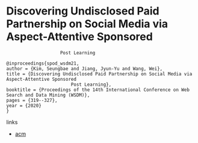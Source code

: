 # Discovering Undisclosed Paid Partnership on Social Media via Aspect-Attentive Sponsored
        				Post Learning

```
@inproceedings{spod_wsdm21,
author = {Kim, Seungbae and Jiang, Jyun-Yu and Wang, Wei},
title = {Discovering Undisclosed Paid Partnership on Social Media via Aspect-Attentive Sponsored
        				Post Learning},
booktitle = {Proceedings of the 14th International Conference on Web Search and Data Mining (WSDM)},
pages = {319--327},
year = {2020}
}
```

links
- [acm](https://dl.acm.org/doi/abs/10.1145/3437963.3441803)
